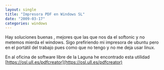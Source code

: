 ```yaml
---
layout: single
title: "Impresora PDF en Windows SL"
date: "2009-03-17"
categories: windows
---
```


Hay soluciones buenas , mejores que las que nos da el softonic y no metemos mierda el windows. Sigo prefiriendo mi impresora de ubuntu pero en el portátil del trabajo pues como que no tengo y no me deja usar linux.

En al oficina de software libre de la Laguna he encontrado esta utilidad [https://osl.ull.es/pdfcreator](https://osl.ull.es/pdfcreator)
